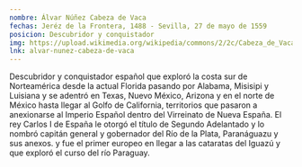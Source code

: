 ```yaml
---
nombre: Álvar Núñez Cabeza de Vaca
fechas: Jeréz de la Frontera, 1488 - Sevilla, 27 de mayo de 1559
posicion: Descubridor y conquistador
img: https://upload.wikimedia.org/wikipedia/commons/2/2c/Cabeza_de_Vaca_Portrait.jpg
lnk: alvar-nunez-cabeza-de-vaca
---
```


Descubridor y conquistador español que exploró la costa sur de Norteamérica desde la actual Florida pasando por Alabama, Misisipi y Luisiana y se adentró en Texas, Nuevo México, Arizona​ y en el norte de México hasta llegar al Golfo de California, territorios que pasaron a anexionarse al Imperio Español dentro del Virreinato de Nueva España. El rey Carlos I de España le otorgó el título de Segundo Adelantado y lo nombró capitán general y gobernador del Río de la Plata, Paranáguazu y sus anexos.​ y fue el primer europeo en llegar a las cataratas del Iguazú y que exploró el curso del río Paraguay.